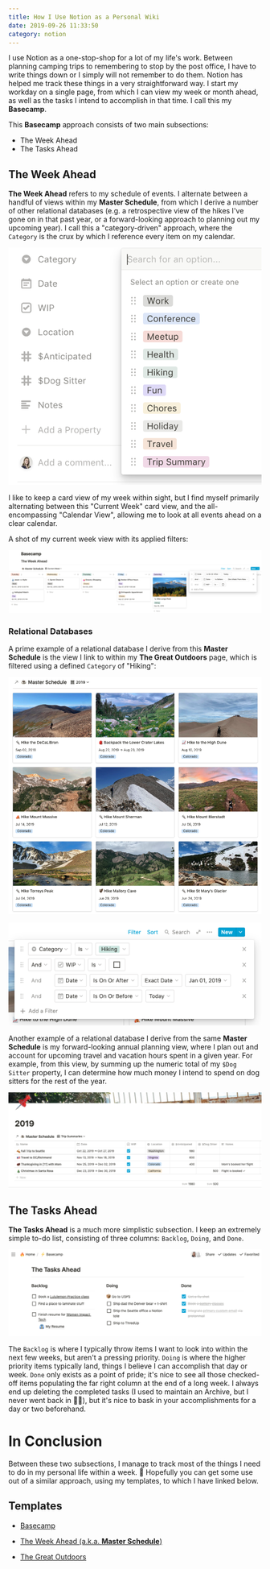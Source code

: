 ```yaml
---
title: How I Use Notion as a Personal Wiki
date: 2019-09-26 11:33:50
category: notion
---
```


I use Notion as a one-stop-shop for a lot of my life's work. Between planning camping trips to remembering to stop by the post office, I have to write things down or I simply will not remember to do them. Notion has helped me track these things in a very straightforward way. I start my workday on a single page, from which I can view my week or month ahead, as well as the tasks I intend to accomplish in that time. I call this my **Basecamp**.

This **Basecamp** approach consists of two main subsections:

- The Week Ahead
- The Tasks Ahead

## The Week Ahead

**The Week Ahead** refers to my schedule of events. I alternate between a handful of views within my **Master Schedule**, from which I derive a number of other relational databases (e.g. a retrospective view of the hikes I've gone on in that past year, or a forward-looking approach to planning out my upcoming year). I call this a "category-driven" approach, where the `Category` is the crux by which I reference every item on my calendar.

![Master Schedule categories](./images/wiki-avail-categories.png)

I like to keep a card view of my week within sight, but I find myself primarily alternating between this "Current Week" card view, and the all-encompassing "Calendar View", allowing me to look at all events ahead on a clear calendar.

A shot of my current week view with its applied filters:

![Current Week View with filters](./images/wiki-current-week.png)

### Relational Databases

A prime example of a relational database I derive from this **Master Schedule** is the view I link to within my **The Great Outdoors** page, which is filtered using a defined `Category` of "Hiking":

![2019 Hikes, Card View](./images/wiki-2019-hikes.png)

![2019 Hikes, applied filters](./images/wiki-2019-filters.png)

Another example of a relational database I derive from the same **Master Schedule** is my forward-looking annual planning view, where I plan out and account for upcoming travel and vacation hours spent in a given year. For example, from this view, by summing up the numeric total of my `$Dog Sitter` property, I can determine how much money I intend to spend on dog sitters for the rest of the year.

![2019 Travel Plans](./images/wiki-2019-travel.png)

## The Tasks Ahead

**The Tasks Ahead** is a much more simplistic subsection. I keep an extremely simple to-do list, consisting of three columns: `Backlog`, `Doing`, and `Done`.

![My To-Do List](./images/wiki-to-do.png)

The `Backlog` is where I typically throw items I want to look into within the next few weeks, but aren't a pressing priority. `Doing` is where the higher priority items typically land, things I believe I can accomplish that day or week. `Done` only exists as a point of pride; it's nice to see all those checked-off items populating the far right column at the end of a long week. I always end up deleting the completed tasks (I used to maintain an Archive, but I never went back in 🤷‍♀️), but it's nice to bask in your accomplishments for a day or two beforehand.

# In Conclusion

Between these two subsections, I manage to track most of the things I need to do in my personal life within a week. 🎉 Hopefully you can get some use out of a similar approach, using my templates, to which I have linked below.

## Templates

- [Basecamp](https://www.notion.so/kalestew/Template-Basecamp-8df1b95502454bdebeecfe7f99082428)

- [The Week Ahead (a.k.a. **Master Schedule**)](https://www.notion.so/kalestew/0de5c8318a944e39a7bb9ba0942269ea?v=70ccd14075c44c48bed9878451b5f4da)

- [The Great Outdoors](https://www.notion.so/kalestew/The-Great-Outdoors-5961e3ccff27459db2be58b89c94ceda)
